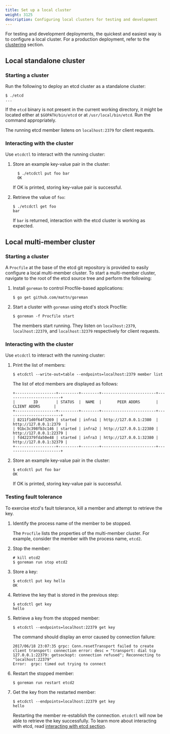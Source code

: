```yaml
---
title: Set up a local cluster
weight: 3125
description: Configuring local clusters for testing and development
---
```


For testing and development deployments, the quickest and easiest way is to configure a local cluster. For a production deployment, refer to the [clustering][clustering] section.

## Local standalone cluster

### Starting a cluster

Run the following to deploy an etcd cluster as a standalone cluster:

```
$ ./etcd
...
```

If the `etcd` binary is not present in the current working directory, it might be located either at `$GOPATH/bin/etcd` or at `/usr/local/bin/etcd`. Run the command appropriately.

The running etcd member listens on `localhost:2379` for client requests.

### Interacting with the cluster

Use `etcdctl` to interact with the running cluster:

1. Store an example key-value pair in the cluster:

    ```
      $ ./etcdctl put foo bar
      OK
    ```

    If OK is printed, storing key-value pair is successful.

2. Retrieve the value of `foo`:

    ```
    $ ./etcdctl get foo
    bar
    ```

    If `bar` is returned, interaction with the etcd cluster is working as expected.

## Local multi-member cluster

### Starting a cluster

A `Procfile` at the base of the etcd git repository is provided to easily configure a local multi-member cluster. To start a multi-member cluster, navigate to the root of the etcd source tree and perform the following:

1. Install `goreman` to control Procfile-based applications:

    ```
    $ go get github.com/mattn/goreman
    ```

2. Start a cluster with `goreman` using etcd's stock Procfile:

    ```
    $ goreman -f Procfile start
    ```

    The members start running. They listen on `localhost:2379`, `localhost:22379`, and `localhost:32379` respectively for client requests.

### Interacting with the cluster

Use `etcdctl` to interact with the running cluster:

1. Print the list of members:

    ```
    $ etcdctl --write-out=table --endpoints=localhost:2379 member list
    ```
    The list of etcd members are displayed as follows:

    ```
    +------------------+---------+--------+------------------------+------------------------+
    |        ID        | STATUS  |  NAME  |       PEER ADDRS       |      CLIENT ADDRS      |
    +------------------+---------+--------+------------------------+------------------------+
    | 8211f1d0f64f3269 | started | infra1 | http://127.0.0.1:2380  | http://127.0.0.1:2379  |
    | 91bc3c398fb3c146 | started | infra2 | http://127.0.0.1:22380 | http://127.0.0.1:22379 |
    | fd422379fda50e48 | started | infra3 | http://127.0.0.1:32380 | http://127.0.0.1:32379 |
    +------------------+---------+--------+------------------------+------------------------+
    ```

2. Store an example key-value pair in the cluster:

    ```
    $ etcdctl put foo bar
    OK
    ```

    If OK is printed, storing key-value pair is successful.

### Testing fault tolerance

To exercise etcd's fault tolerance, kill a member and attempt to retrieve the key.

1. Identify the process name of the member to be stopped.

    The `Procfile` lists the properties of the multi-member cluster. For example, consider the member with the process name, `etcd2`.

2. Stop the member:

    ```
    # kill etcd2
    $ goreman run stop etcd2
    ```

3. Store a key:

    ```
    $ etcdctl put key hello
    OK
    ```

4.  Retrieve the key that is stored in the previous step:

    ```
    $ etcdctl get key
    hello
    ```

5. Retrieve a key from the stopped member:

    ```
    $ etcdctl --endpoints=localhost:22379 get key
    ```

    The command should display an error caused by connection failure:

    ```
    2017/06/18 23:07:35 grpc: Conn.resetTransport failed to create client transport: connection error: desc = "transport: dial tcp 127.0.0.1:22379: getsockopt: connection refused"; Reconnecting to "localhost:22379"
    Error:  grpc: timed out trying to connect
    ```
6. Restart the stopped member:

    ```
    $ goreman run restart etcd2
    ```

7. Get the key from the restarted member:

    ```
    $ etcdctl --endpoints=localhost:22379 get key
    hello
    ```

    Restarting the member re-establish the connection. `etcdctl` will now be able to retrieve the key successfully. To learn more about interacting with etcd, read [interacting with etcd section][interacting].

[clustering]: ../../op-guide/clustering/
[interacting]: ../interacting_v3/
